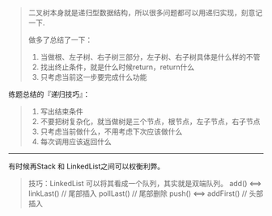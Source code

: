>二叉树本身就是递归型数据结构，所以很多问题都可以用递归实现，刻意记一下.
>
>做多了总结了一下： 
> 1. 当做根、左子树、右子树三部分，左子树、右子树具体是什么样的不管 
> 2. 找出终止条件，就是什么时候return，return什么 
> 3. 只考虑当前这一步要完成什么功能


练题总结的『递归技巧』：
>1. 写出结束条件
>2. 不要把树复杂化，就当做树是三个节点，根节点，左子节点，右子节点
>3. 只考虑当前做什么，不用考虑下次应该做什么
>4. 每次调用应该返回什么 
>
>



---
有时候再Stack 和 LinkedList之间可以权衡利弊。
> 技巧：LinkedList 可以将其看成一个队列，其实就是双端队列。
> add() <==> linkLast() // 尾部插入
> pollLast() // 尾部删除
> push() <==> addFirst() // 头部插入